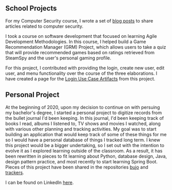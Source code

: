## School Projects

For my Computer Security course, I wrote a set of [blog posts](https://oneexists.github.io/blog/all) to share articles related to computer security. 

I took a course on software development that focused on learning Agile Development Methodologies. In this course, I helped build a Game Recommendation Manager (GRM) Project, which allows users to take a quiz that will provide recommended games based on ratings retrieved from SteamSpy and the user's personal gaming profile. 

For this project, I contributed with providing the login, create new user, edit user, and menu functionality over the course of the three elaborations.
I have created a page for the [Login Use Case Artifacts](https://oneexists.github.io/html/GRM_Login_Use_Case.html) from this project.

## Personal Project

At the beginning of 2020, upon my decision to continue on with persuing my bachelor's degree, I started a personal project to digitize records from the bullet journal I'd been keeping. In this journal, I'd been keeping track of books I read, albums I listened to, TV shows and movies I watched, along with various other planning and tracking activities. My goal was to start building an application that would keep track of some of these things for me so I would have a personal database of things I tracked long term. I knew this project would be a bigger undertaking, so I set out with the intention to evolve it as I explored learning outside of the classroom. As a result, it has been rewritten in pieces to fit learning about Python, database design, Java, design pattern practice, and most recently to start learning Spring Boot. Pieces of this project have been shared in the repositories [bujo](https://github.com/oneexists/bujo) and [trackers](https://github.com/oneexists/trackers).

I can be found on LinkedIn [here](https://www.linkedin.com/in/skylar-lynner-826079188/).
